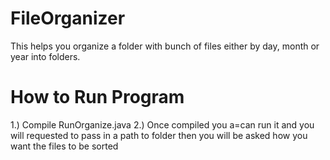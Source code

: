 # FileOrganizer
This helps you organize a folder with bunch of files either by day, month or year into folders.

# How to Run Program
1.) Compile RunOrganize.java
2.) Once compiled you a=can run it and you will requested to pass in a path to folder then you will be asked how you want the files to be sorted
